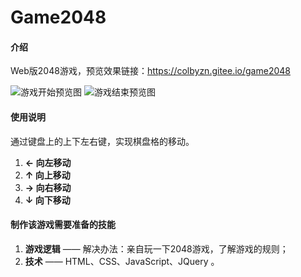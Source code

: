 # Game2048

#### 介绍
Web版2048游戏，预览效果链接：https://colbyzn.gitee.io/game2048

![游戏开始预览图](https://colbyzn.gitee.io/blogimages/images/Game2048preview_1.png)
![游戏结束预览图](https://colbyzn.gitee.io/blogimages/images/Game2048preview_2.png)

#### 使用说明
通过键盘上的上下左右键，实现棋盘格的移动。

1.  **←   向左移动**
2.  **↑   向上移动**
3.  **→   向右移动**
4.  **↓   向下移动**

#### 制作该游戏需要准备的技能
1.  **游戏逻辑** —— 解决办法：亲自玩一下2048游戏，了解游戏的规则；
2.  **技术** —— HTML、CSS、JavaScript、JQuery 。

